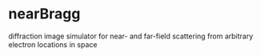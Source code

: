 # nearBragg
diffraction image simulator for near- and far-field scattering from arbitrary electron locations in space
